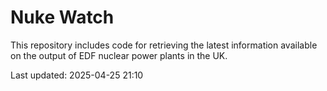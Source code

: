 # Nuke Watch

This repository includes code for retrieving the latest information available on the output of EDF nuclear power plants in the UK.

Last updated: 2025-04-25 21:10